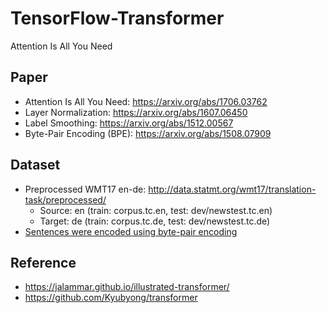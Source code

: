 # TensorFlow-Transformer
Attention Is All You Need

## Paper
   * Attention Is All You Need: https://arxiv.org/abs/1706.03762
   * Layer Normalization: https://arxiv.org/abs/1607.06450
   * Label Smoothing: https://arxiv.org/abs/1512.00567 
   * Byte-Pair Encoding (BPE): https://arxiv.org/abs/1508.07909  

## Dataset
   * Preprocessed WMT17 en-de: http://data.statmt.org/wmt17/translation-task/preprocessed/  
      * Source: en (train: corpus.tc.en, test: dev/newstest.tc.en)
      * Target: de (train: corpus.tc.de, test: dev/newstest.tc.de)
   * [Sentences were encoded using byte-pair encoding](https://github.com/SeonbeomKim/Python-Bype_Pair_Encoding)

## Reference
   * https://jalammar.github.io/illustrated-transformer/
   * https://github.com/Kyubyong/transformer
